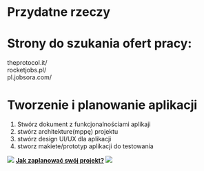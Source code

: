 <h1>Przydatne rzeczy</h1>

# Strony do szukania ofert pracy:
theprotocol.it/ <br>
rocketjobs.pl/ <br>
pl.jobsora.com/ <br>

# Tworzenie i planowanie aplikacji
1. Stwórz dokument z funkcjonalnościami aplikaji
2. stwórz architekture(mppę) projektu
3. stwórz design UI/UX dla aplikacji
4. stworz makiete/prototyp aplikacji do testowania
<p>
   <img src="https://em-content.zobj.net/content/2020/04/05/yt.png">
   <b> <a href="https://www.youtube.com/watch?v=W8smyf1eHFk" target="blank">Jak zaplanować swój projekt?</a> </b>
   <img src="https://em-content.zobj.net/content/2020/04/05/yt.png">
</p>
